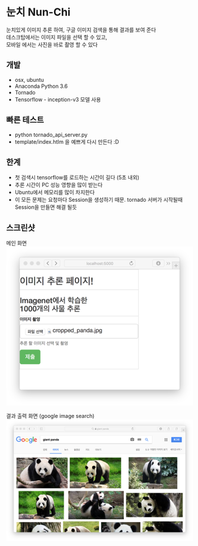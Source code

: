 # 눈치 Nun-Chi

눈치있게 이미지 추론 하여, 구글 이미지 검색을 통해 결과를 보여 준다
\
데스크탑에서는 이미지 파일을 선택 할 수 있고,\
모바일 에서는 사진을 바로 촬영 할 수 있다

## 개발
- osx, ubuntu
- Anaconda Python 3.6
- Tornado
- Tensorflow - inception-v3 모델 사용

## 빠른 테스트
- python tornado_api_server.py
- template/index.htlm 을 예쁘게 다시 만든다 :D

## 한계
- 첫 검색시 tensorflow를 로드하는 시간이 길다 (5초 내외)
- 추론 시간이 PC 성능 영향을 많이 받는다
- Ubuntu에서 메모리를 많이 차지한다
- 이 모든 문제는 요청마다 Session을 생성하기 때문. tornado 서버가 시작될때 Session을 만들면 해결 될듯

## 스크린샷
메인 화면
![main img](./readme_image/main.png)

결과 출력 화면 (google image search)
![result img](./readme_image/result.png)

